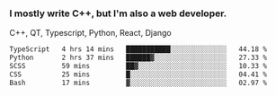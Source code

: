 <h3>I mostly write C++, but I'm also a web developer.</h3>
<p>C++, QT, Typescript, Python, React, Django</p>

<!--START_SECTION:waka-->

```txt
TypeScript   4 hrs 14 mins   ███████████░░░░░░░░░░░░░░   44.18 %
Python       2 hrs 37 mins   ██████▓░░░░░░░░░░░░░░░░░░   27.33 %
SCSS         59 mins         ██▓░░░░░░░░░░░░░░░░░░░░░░   10.33 %
CSS          25 mins         █░░░░░░░░░░░░░░░░░░░░░░░░   04.41 %
Bash         17 mins         ▓░░░░░░░░░░░░░░░░░░░░░░░░   02.97 %
```

<!--END_SECTION:waka-->
